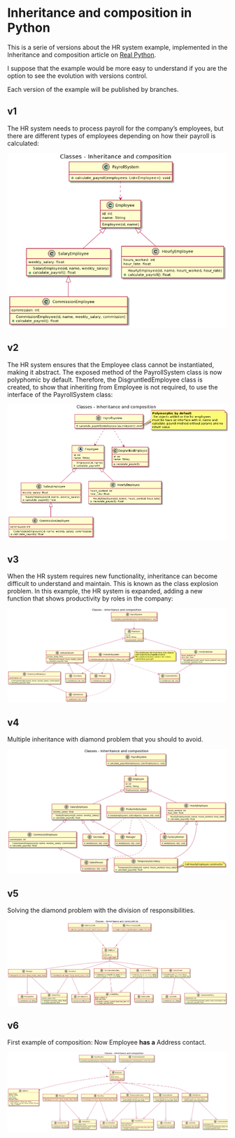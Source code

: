 # Inheritance and composition in Python
This is a serie of versions about the HR system example, implemented in the Inheritance and composition article on [Real Python](https://realpython.com/inheritance-composition-python/#what-are-inheritance-and-composition).

I suppose that the example would be more easy to understand if you are the option to see the evolution with versions control.

Each version of the example will be published by branches.

## v1
The HR system needs to process payroll for the company’s employees, but there are different types of employees depending on how their payroll is calculated:

![UML diagram class of v1 HR system](./uml/v1/class_diagram.png)

## v2
The HR system ensures that the Employee class cannot be instantiated, making it abstract. The exposed method of the PayrollSystem class is now polyphomic by default. Therefore, the DisgruntledEmployee class is created, to show that inheriting from Employee is not required, to use the interface of the PayrollSystem class:

![UML diagram class of v2 HR system](./uml/v2/class_diagram.png)

## v3
When the HR system requires new functionality, inheritance can become difficult to understand and maintain. This is known as the class explosion problem. In this example, the HR system is expanded, adding a new function that shows productivity by roles in the company:

![UML diagram class of v3 HR system](./uml/v3/class_diagram.png)

## v4
Multiple inheritance with diamond problem that you should to avoid.

![UML diagram class of v4 HR system](./uml/v4/class_diagram.png)

## v5
Solving the diamond problem with the division of responsibilities.

![UML diagram class of v5 HR system](./uml/v5/class_diagram.png)

## v6
First example of composition: Now Employee **has a** Address contact.

![UML diagram class of v6 HR system](./uml/v6/class_diagram.png)